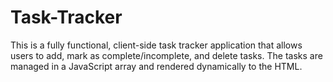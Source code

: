 # Task-Tracker
This is a fully functional, client-side task tracker application that allows users to add, mark as complete/incomplete, and delete tasks. The tasks are managed in a JavaScript array and rendered dynamically to the HTML. 
